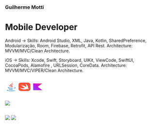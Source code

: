 ### Guilherme Motti 

# Mobile Developer

Android -> Skills: Android Studio, XML, Java, Kotlin, SharedPreference, Modularização, Room, Firebase, Retrofit, API Rest.
Architecture: MVVM/MVC/Clean Architecture.

iOS -> Skills: Xcode, Swift, Storyboard, UIKit, ViewCode, SwiftUI, CocoaPods, Alamofire , URLSession, CoreData.
Architecture: MVVM/MVC/VIPER/Clean Architecture.

  
<div style="display: inline_block"><br>
    <img align="center" alt="Motti-Java" height="30" width="40" src="https://raw.githubusercontent.com/devicons/devicon/master/icons/java/java-original.svg">
  <img align="center" alt="Motti-Swift" height="30" width="40" src="https://raw.githubusercontent.com/devicons/devicon/master/icons/swift/swift-original.svg">
    <img align="center" alt="motti-Kotlin" height="30" width="40" src="https://raw.githubusercontent.com/devicons/devicon/master/icons/kotlin/kotlin-original.svg">
</div>
<br>
<p align="start">
  <img src="https://github-readme-stats.vercel.app/api/top-langs/?username=Guimotti25&layout=compact&theme=gradient" />
</p>

  ##
 
<div> 
  <a href = "mailto:guilhermemotti13@gmail.com"><img src="https://img.shields.io/badge/-Gmail-%23333?style=for-the-badge&logo=gmail&logoColor=white" target="_blank"></a>
  <a href="https://www.linkedin.com/in/guilhermemotti/" target="_blank"><img src="https://img.shields.io/badge/-LinkedIn-%230077B5?style=for-the-badge&logo=linkedin&logoColor=white" target="_blank"></a> 
  
</div>
  
<!--
**Guimotti25/guimotti25** is a ✨ _special_ ✨ repository because its `README.md` (this file) appears on your GitHub profile.

Here are some ideas to get you started:

- 🔭 I’m currently working on ...
- 🌱 I’m currently learning ...
- 👯 I’m looking to collaborate on ...
- 🤔 I’m looking for help with ...
- 💬 Ask me about ...
- 📫 How to reach me: ...
- 😄 Pronouns: ...
- ⚡ Fun fact: ...
![Motti's GitHub stats](https://github-readme-stats.vercel.app/api?username=guimotti25&show_icons=true&theme=dark)

-->
